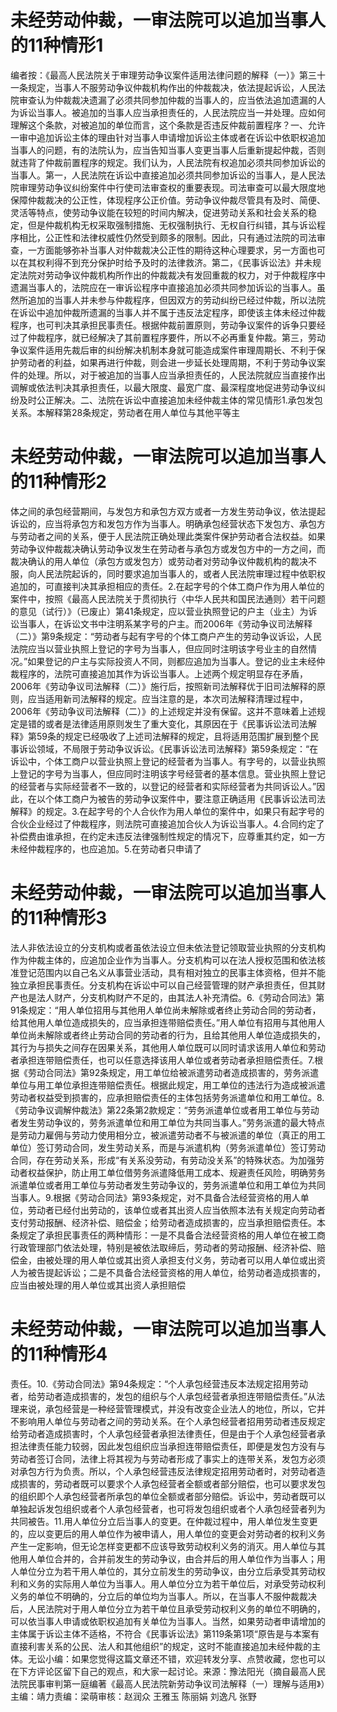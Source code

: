 # 未经劳动仲裁，一审法院可以追加当事人的11种情形1

编者按：《最高人民法院关于审理劳动争议案件适用法律问题的解释（一）》第三十一条规定，当事人不服劳动争议仲裁机构作出的仲裁裁决，依法提起诉讼，人民法院审查认为仲裁裁决遗漏了必须共同参加仲裁的当事人的，应当依法追加遗漏的人为诉讼当事人。被追加的当事人应当承担责任的，人民法院应当一并处理。应如何理解这个条款，对被追加的单位而言，这个条款是否违反仲裁前置程序？一、允许一审中追加诉讼主体的理由针对当事人申请增加诉讼主体或者在诉讼中依职权追加当事人的问题，有的法院认为，应当告知当事人变更当事人后重新提起仲裁，否则就违背了仲裁前置程序的规定。我们认为，人民法院有权追加必须共同参加诉讼的当事人。第一，人民法院在诉讼中直接追加必须共同参加诉讼的当事人，是人民法院审理劳动争议纠纷案件中行使司法审查权的重要表现。司法审查可以最大限度地保障仲裁裁决的公正性，体现程序公正价值。劳动争议仲裁尽管具有及时、简便、灵活等特点，使劳动争议能在较短的时间内解决，促进劳动关系和社会关系的稳定，但是仲裁机构无权采取强制措施、无权强制执行、无权自行纠错，其与诉讼程序相比，公正性和法律权威性仍然受到颇多的限制。因此，只有通过法院的司法审查，一方面能够弥补当事人对仲裁裁决公正性的期待这种心理要求，另一方面也可以在其权利得不到充分保护时给予及时的法律救济。第二，《民事诉讼法》并未规定法院对劳动争议仲裁机构所作出的仲裁裁决有发回重裁的权力，对于仲裁程序中遗漏当事人的，法院应在一审诉讼程序中直接追加必须共同参加诉讼的当事人。虽然所追加的当事人并未参与仲裁程序，但因双方的劳动纠纷已经过仲裁，所以法院在诉讼中追加仲裁所遗漏的当事人并不属于违反法定程序，即使该主体未经过仲裁程序，也可判决其承担民事责任。根据仲裁前置原则，劳动争议案件的诉争只要经过了仲裁程序，就已经解决了其前置程序要件，所以不必再重复仲裁。第三，劳动争议案件适用先裁后审的纠纷解决机制本身就可能造成案件审理周期长、不利于保护劳动者的利益，如果再进行仲裁，则会进一步延长处理周期，不利于劳动争议案件的处理。所以，对于被追加的当事人应当承担责任的，人民法院就应当直接作出调解或依法判决其承担责任，以最大限度、最宽广度、最深程度地促进劳动争议纠纷及时公正解决。二、法院在诉讼中直接追加未经仲裁主体的常见情形1.承包发包关系。本解释第28条规定，劳动者在用人单位与其他平等主

# 未经劳动仲裁，一审法院可以追加当事人的11种情形2

体之间的承包经营期间，与发包方和承包方双方或者一方发生劳动争议，依法提起诉讼的，应当将承包方和发包方作为当事人。明确承包经营状态下发包方、承包方与劳动者之间的关系，便于人民法院正确处理此类案件保护劳动者合法权益。如果劳动争议仲裁裁决确认劳动争议发生在劳动者与承包方或发包方中的一方之间，而裁决确认的用人单位（承包方或发包方）或劳动者对劳动争议仲裁机构的裁决不服，向人民法院起诉的，同时要求追加当事人的，或者人民法院审理过程中依职权追加的，可直接判决其承担相应的责任。2.在起字号的个体工商户作为用人单位的案件中，按照《最高人民法院关于贯彻执行〈中华人民共和国民法通则〉若干问题的意见（试行）》（已废止）第41条规定，应以营业执照登记的户主（业主）为诉讼当事人，在诉讼文书中注明系某字号的户主。而2006年《劳动争议司法解释（二）》第9条规定：“劳动者与起有字号的个体工商户产生的劳动争议诉讼，人民法院应当以营业执照上登记的字号为当事人，但应同时注明该字号业主的自然情况。”如果登记的户主与实际投资人不同，则都应追加为当事人。登记的业主未经仲裁程序的，法院可直接追加其作为诉讼当事人。上述两个规定明显存在矛盾，2006年《劳动争议司法解释（二）》施行后，按照新司法解释优于旧司法解释的原则，应当适用新司法解释的规定。应当注意的是，本次司法解释清理过程中，2006年《劳动争议司法解释（二）》的上述规定并没有保留。这并不意味着上述规定是错的或者是法律适用原则发生了重大变化，其原因在于《民事诉讼法司法解释》第59条的规定已经吸收了上述司法解释的规定，且将适用范围扩展到整个民事诉讼领域，不局限于劳动争议诉讼。《民事诉讼法司法解释》第59条规定：“在诉讼中，个体工商户以营业执照上登记的经营者为当事人。有字号的，以营业执照上登记的字号为当事人，但应同时注明该字号经营者的基本信息。营业执照上登记的经营者与实际经营者不一致的，以登记的经营者和实际经营者为共同诉讼人。”因此，在以个体工商户为被告的劳动争议案件中，要注意正确适用《民事诉讼法司法解释》的规定。3.在起字号的个人合伙作为用人单位的案件中，如果只有起字号的合伙企业经过了仲裁程序，则法院可直接追加合伙人为诉讼当事人。4.合同约定了补偿费由谁承担，在约定未违反法律强制性规定的情况下，应尊重其约定，如一方未经仲裁程序的，也应追加。5.在劳动者只申请了

# 未经劳动仲裁，一审法院可以追加当事人的11种情形3

法人非依法设立的分支机构或者虽依法设立但未依法登记领取营业执照的分支机构作为仲裁主体的，应追加企业作为当事人。分支机构可以在法人授权范围和依法核准登记范围内以自己名义从事营业活动，具有相对独立的民事主体资格，但并不能独立承担民事责任。分支机构在诉讼中可以自己经营管理的财产承担责任，但其财产也是法人财产，分支机构财产不足的，由其法人补充清偿。6.《劳动合同法》第91条规定：“用人单位招用与其他用人单位尚未解除或者终止劳动合同的劳动者，给其他用人单位造成损失的，应当承担连带赔偿责任。”用人单位有招用与其他用人单位尚未解除或者终止劳动合同的劳动者的行为，且给其他用人单位造成损失的，其行为与损失之间存在因果关系，其他用人单位既可以同时请求该用人单位和劳动者承担连带赔偿责任，也可以任意选择该用人单位或者劳动者承担赔偿责任。7.根据《劳动合同法》第92条规定，用工单位给被派遣劳动者造成损害的，劳务派遣单位与用工单位承担连带赔偿责任。根据此规定，用工单位的违法行为造成被派遣劳动者权益受到损害的，应承担赔偿责任的主体包括劳务派遣单位和用工单位。8.《劳动争议调解仲裁法》第22条第2款规定：“劳务派遣单位或者用工单位与劳动者发生劳动争议的，劳务派遣单位和用工单位为共同当事人。”劳务派遣的最大特点是劳动力雇佣与劳动力使用相分立，被派遣劳动者不与被派遣的单位（真正的用工单位）签订劳动合同，发生劳动关系，而是与派遣机构（劳务派遣单位）签订劳动合同，存在劳动关系，形成“有关系没劳动，有劳动没关系”的特殊状态。为加强劳动者权益保护，防止用工单位借劳务派遣降低用工成本、规避责任风险，明确劳务派遣单位或者用工单位与劳动者发生劳动争议的，劳务派遣单位和用工单位为共同当事人。9.根据《劳动合同法》第93条规定，对不具备合法经营资格的用人单位，劳动者已经付出劳动的，该单位或者其出资人应当依照本法有关规定向劳动者支付劳动报酬、经济补偿、赔偿金；给劳动者造成损害的，应当承担赔偿责任。本条规定了承担民事责任的两种情形：一是不具备合法经营资格的用人单位在被工商行政管理部门依法处理，特别是被依法取缔后，劳动者的劳动报酬、经济补偿、赔偿金，由被处理的用人单位或其出资人承担支付义务，劳动者可以用人单位或出资人为被告提起诉讼；二是不具备合法经营资格的用人单位，给劳动者造成损害的，应当由被处理的用人单位或其出资人承担赔偿

# 未经劳动仲裁，一审法院可以追加当事人的11种情形4

责任。10.《劳动合同法》第94条规定：“个人承包经营违反本法规定招用劳动者，给劳动者造成损害的，发包的组织与个人承包经营者承担连带赔偿责任。”从法理来说，承包经营是一种经营管理模式，并没有改变企业法人的地位，所以，它并不影响用人单位与劳动者之间的劳动关系。在个人承包经营者招用劳动者违反规定给劳动者造成损害时，个人承包经营者承担法律责任，但是由于个人承包经营者承担法律责任能力较弱，因此发包组织应当承担连带赔偿责任，即便是发包方没有与劳动者签订合同，法律上将其视为与劳动者形成了事实上的连带关系，发包方必须对承包方行为负责。所以，个人承包经营违反法律规定招用劳动者时，对劳动者造成损害的，劳动者既可以要求个人承包经营者全额或者部分赔偿，也可以要求发包的组织即个人承包经营者所承包的单位全额或者部分赔偿。诉讼中，劳动者既可以单独起诉发包组织或者个人承包经营者，也可将发包组织或者个人承包经营者列为共同被告。11.用人单位分立后当事人的变更。在仲裁过程中，用人单位发生变更的，应以变更后的用人单位作为被申请人，用人单位的变更会对劳动者的权利义务产生一定影响，但无论怎样变更都不应该导致劳动权利义务的消灭。用人单位与其他用人单位合并的，合并前发生的劳动争议，由合并后的用人单位作为当事人；用人单位分立为若干用人单位的，其分立前发生的劳动争议，由分立后承受其劳动权利和义务的实际用人单位为当事人。用人单位分立为若干单位后，对承受劳动权利义务的单位不明确的，分立后的单位均为当事人。所以，在当事人不服仲裁裁决后，人民法院对于用人单位分立为若干单位且承受劳动权利义务的单位不明确的，可以依当事人申请或依职权追加有关单位为当事人。当然，如果劳动者申请增加的主体属于诉讼主体不适格，不符合《民事诉讼法》第119条第1项“原告是与本案有直接利害关系的公民、法人和其他组织”的规定，这时不能直接追加未经仲裁的主体。无讼小编：如果您觉得这篇文章还不错，欢迎转发分享、点赞收藏，您也可以在下方评论区留下自己的观点，和大家一起讨论。来源：豫法阳光（摘自最高人民法院民事审判第一庭编著《最高人民法院新劳动争议司法解释（一）理解与适用》）主编：靖力责编：梁萌审核：赵润众 王雅玉 陈丽娟 刘逸凡 张野

